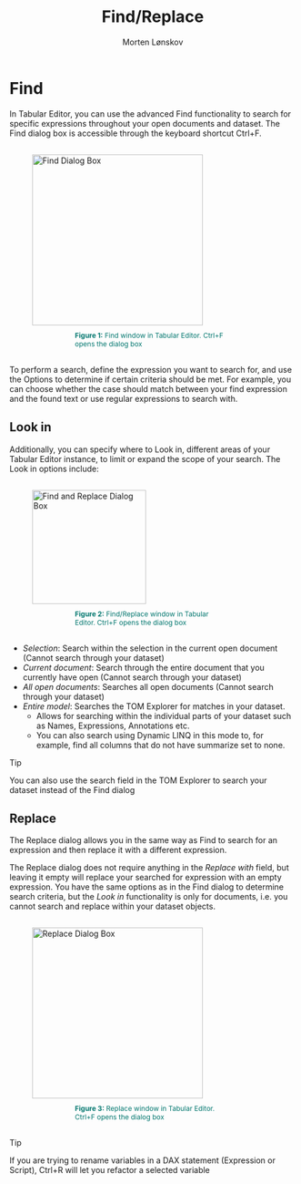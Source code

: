 ﻿---
uid: find-replace
title: Find/Replace
author: Morten Lønskov
updated: 2023-03-22
applies_to:
  editions:
    - edition: Desktop
    - edition: Business
    - edition: Enterprise
---
# Find
In Tabular Editor, you can use the advanced Find functionality to search for specific expressions throughout your open documents and dataset. The Find dialog box is accessible through the keyboard shortcut Ctrl+F.


<figure style="padding-top: 15px;">
  <img class="noscale" src="~/assets/images/user-interface/find-dialog.png" alt="Find Dialog Box" style="width: 300px;"/>
  <figcaption style="font-size: 12px; padding-top: 10px; padding-bottom: 15px; padding-left: 75px; padding-right: 75px; color:#00766e"><strong>Figure 1:</strong> Find window in Tabular Editor. Ctrl+F opens the dialog box </figcaption>
</figure>

To perform a search, define the expression you want to search for, and use the Options to determine if certain criteria should be met. For example, you can choose whether the case should match between your find expression and the found text or use regular expressions to search with.

## Look in
Additionally, you can specify where to Look in, different areas of your Tabular Editor instance, to limit or expand the scope of your search. The Look in options include:

<figure style="padding-top: 15px;">
  <img class="noscale" src="~/assets/images/user-interface/find-dialog-look-in.png" alt="Find and Replace Dialog Box" style="width: 200px;"/>
  <figcaption style="font-size: 12px; padding-top: 10px; padding-bottom: 15px; padding-left: 75px; padding-right: 75px; color:#00766e"><strong>Figure 2:</strong> Find/Replace window in Tabular Editor. Ctrl+F opens the dialog box </figcaption>
</figure>

* _Selection_: Search within the selection in the current open document (Cannot search through your dataset)
* _Current document_: Search through the entire document that you currently have open (Cannot search through your dataset)
* _All open documents_: Searches all open documents (Cannot search through your dataset)
* _Entire model_: Searches the TOM Explorer for matches in your dataset. 
  + Allows for searching within the individual parts of your dataset such as Names, Expressions, Annotations etc. 
  + You can also search using Dynamic LINQ in this mode to, for example, find all columns that do not have summarize set to none.

> [!TIP]
> You can also use the search field in the TOM Explorer to search your dataset instead of the Find dialog

## Replace

The Replace dialog allows you in the same way as Find to search for an expression and then replace it with a different expression. 

The Replace dialog does not require anything in the _Replace with_ field, but leaving it empty will replace your searched for expression with an empty expression.
You have the same options as in the Find dialog to determine search criteria, but the _Look in_ functionality is only for documents, i.e. you cannot search and replace within your dataset objects. 

<figure style="padding-top: 15px;">
  <img class="noscale" src="~/assets/images/user-interface/find-dialog.png" alt="Replace Dialog Box" style="width: 300px;"/>
  <figcaption style="font-size: 12px; padding-top: 10px; padding-bottom: 15px; padding-left: 75px; padding-right: 75px; color:#00766e"><strong>Figure 3:</strong> Replace window in Tabular Editor. Ctrl+F opens the dialog box </figcaption>
</figure>

> [!TIP]
> If you are trying to rename variables in a DAX statement (Expression or Script), Ctrl+R will let you refactor a selected variable